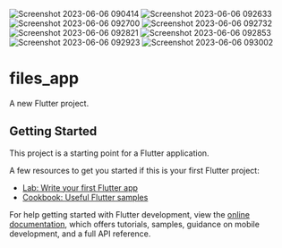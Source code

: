 ![Screenshot 2023-06-06 090414](https://github.com/JAFISM/files_app/assets/118643226/3f0d85fe-6e04-4981-b063-3fb41fc84e6d)
![Screenshot 2023-06-06 092633](https://github.com/JAFISM/files_app/assets/118643226/6cf20382-40c0-4ebc-96f1-ed6556e25ab3)
![Screenshot 2023-06-06 092700](https://github.com/JAFISM/files_app/assets/118643226/6fc4f42b-d6f5-466d-8d00-700226f0fc07)
![Screenshot 2023-06-06 092732](https://github.com/JAFISM/files_app/assets/118643226/742c82e2-00dc-4917-b0c5-ad0172acb63e)
![Screenshot 2023-06-06 092821](https://github.com/JAFISM/files_app/assets/118643226/a64d623e-195d-4079-9057-b6f7ca5d7ebf)
![Screenshot 2023-06-06 092853](https://github.com/JAFISM/files_app/assets/118643226/0f2cc2f7-6ebf-480e-baff-70a9a395e27d)
![Screenshot 2023-06-06 092923](https://github.com/JAFISM/files_app/assets/118643226/a98498fb-b22c-4405-970d-328fc74ec774)
![Screenshot 2023-06-06 093002](https://github.com/JAFISM/files_app/assets/118643226/d0d40787-246f-4027-b946-f3dace75682f)
# files_app

A new Flutter project.

## Getting Started

This project is a starting point for a Flutter application.

A few resources to get you started if this is your first Flutter project:

- [Lab: Write your first Flutter app](https://docs.flutter.dev/get-started/codelab)
- [Cookbook: Useful Flutter samples](https://docs.flutter.dev/cookbook)

For help getting started with Flutter development, view the
[online documentation](https://docs.flutter.dev/), which offers tutorials,
samples, guidance on mobile development, and a full API reference.
